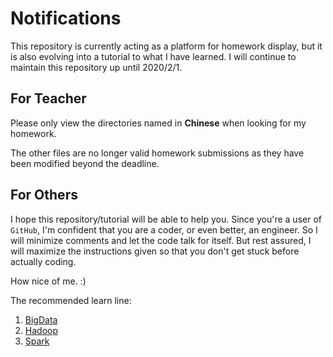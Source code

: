 # Notifications

This repository is currently acting as a platform for homework display, but it is also evolving into a tutorial to what I have learned. I will continue to maintain this repository up until 2020/2/1.

## For Teacher

Please only view the directories named in **Chinese** when looking for my homework.

The other files are no longer valid homework submissions as they have been modified beyond the deadline.

## For Others

I hope this repository/tutorial will be able to help you. Since you're a user of `GitHub`, I'm confident that you are a coder, or even better, an engineer. So I will minimize comments and let the code talk for itself. But rest assured, I will maximize the instructions given so that you don't get stuck before actually coding.

How nice of me. :)

The recommended learn line:

1. [BigData](BigData)
3. [Hadoop](Hadoop)
4. [Spark](Spark)
